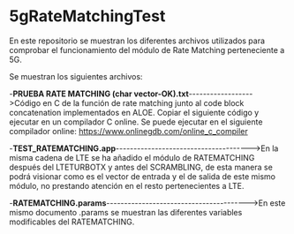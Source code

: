 # 5gRateMatchingTest
En este repositorio se muestran los diferentes archivos utilizados para comprobar el funcionamiento del módulo de Rate Matching perteneciente a 5G.

Se muestran los siguientes archivos:  

  -**PRUEBA RATE MATCHING (char vector-OK).txt**------------------>Código en C de la función de rate matching junto al code block concatenation implementados en ALOE. Copiar el siguiente código y ejecutar en un compilador C online. Se puede ejecutar en el siguiente compilador online: https://www.onlinegdb.com/online_c_compiler  
  
  -**TEST_RATEMATCHING.app**-------------------------------------->En la misma cadena de LTE se ha añadido el módulo de RATEMATCHING después del LTETURBOTX y antes del SCRAMBLING, de esta manera se podrá visionar como es el vector de entrada y el de salida de este mismo módulo, no prestando atención en el resto pertenecientes a LTE.  
  
  -**RATEMATCHING.params**---------------------------------------->En este mismo documento .params se muestran las diferentes variables modificables del RATEMATCHING.  
